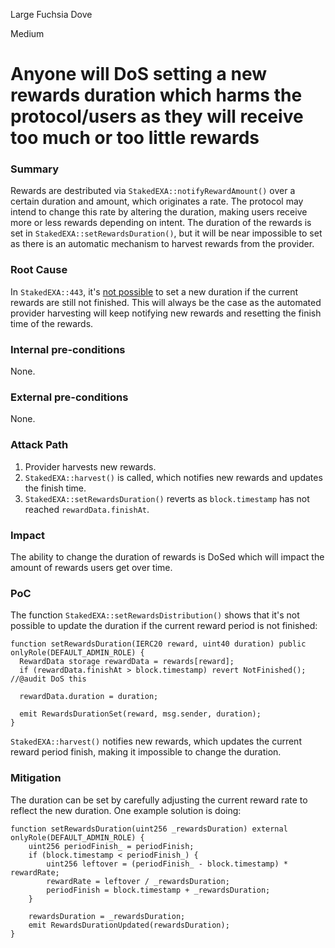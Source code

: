 Large Fuchsia Dove

Medium

# Anyone will DoS setting a new rewards duration which harms the protocol/users as they will receive too much or too little rewards

### Summary

Rewards are destributed via `StakedEXA::notifyRewardAmount()` over a certain duration and amount, which originates a rate. The protocol may intend to change this rate by altering the duration, making users receive more or less rewards depending on intent. The duration of the rewards is set in `StakedEXA::setRewardsDuration()`, but it will be near impossible to set as there is an automatic mechanism to harvest rewards from the provider.

### Root Cause

In `StakedEXA::443`, it's [not possible](https://github.com/sherlock-audit/2024-07-exactly-stacking-contracts/blob/main/protocol/contracts/StakedEXA.sol#L443) to set a new duration if the current rewards are still not finished. This will always be the case as the automated provider harvesting will keep notifying new rewards and resetting the finish time of the rewards.

### Internal pre-conditions

None.

### External pre-conditions

None.

### Attack Path

1. Provider harvests new rewards.
2. `StakedEXA::harvest()` is called, which notifies new rewards and updates the finish time.
3. `StakedEXA::setRewardsDuration()` reverts as `block.timestamp` has not reached `rewardData.finishAt`.

### Impact

The ability to change the duration of rewards is DoSed which will impact the amount of rewards users get over time.

### PoC

The function `StakedEXA::setRewardsDistribution()` shows that it's not possible to update the duration if the current reward period is not finished:
```solidity
function setRewardsDuration(IERC20 reward, uint40 duration) public onlyRole(DEFAULT_ADMIN_ROLE) {
  RewardData storage rewardData = rewards[reward];
  if (rewardData.finishAt > block.timestamp) revert NotFinished(); //@audit DoS this

  rewardData.duration = duration;

  emit RewardsDurationSet(reward, msg.sender, duration);
}
```
`StakedEXA::harvest()` notifies new rewards, which updates the current reward period finish, making it impossible to change the duration.

### Mitigation

The duration can be set by carefully adjusting the current reward rate to reflect the new duration. One example solution is doing:
```solidity
function setRewardsDuration(uint256 _rewardsDuration) external onlyRole(DEFAULT_ADMIN_ROLE) {
    uint256 periodFinish_ = periodFinish;
    if (block.timestamp < periodFinish_) {
        uint256 leftover = (periodFinish_ - block.timestamp) * rewardRate;
        rewardRate = leftover / _rewardsDuration;
        periodFinish = block.timestamp + _rewardsDuration;
    }

    rewardsDuration = _rewardsDuration;
    emit RewardsDurationUpdated(rewardsDuration);
}
```